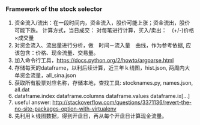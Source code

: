 ### Framework of the stock selector
1. 资金流入/流出：在一段时间内，资金流入，股价可能上涨；资金流出，股价可能下跌。
计算方式，当日成交： 对每笔进行计算，买入/卖出：　(+/-)价格×成交量
2. 对资金流入、流出量进行分析，做　时间－流入量　曲线，作为参考依据, 应该包含：价格、现金流量、交易量。
4. 加入命令行工具，https://docs.python.org/2/howto/argparse.html
5. 存储每天的dataframe，以利后续计算，近三年ｋ线图，hist.json, 两周内大单资金流量，all_sina.json
6. 获取所有股票对应名称，存储本地，查找工具: stocknames.py, names.json, all.dat
7. dataframe.index dataframe.columns dataframe.values dataframe.ix[...]
8. useful answer: http://stackoverflow.com/questions/3371136/revert-the-no-site-packages-option-with-virtualenv
9. 先利用ｋ线图数据，得到开盘日，再从每个开盘日计算现金流量。

